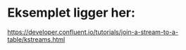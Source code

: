 Eksemplet ligger her:
======================

https://developer.confluent.io/tutorials/join-a-stream-to-a-table/kstreams.html